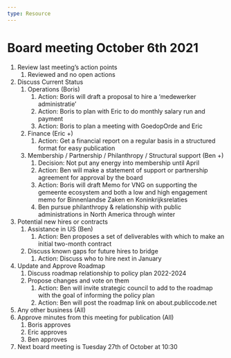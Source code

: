 ```yaml
---
type: Resource
---
```


# Board meeting October 6th 2021

1. Review last meeting’s action points
   1. Reviewed and no open actions
2. Discuss Current Status
   1. Operations (Boris)
      1. Action: Boris will draft a proposal to hire a ‘medewerker administratie’
      1. Action: Boris to plan with Eric to do monthly salary run and payment
      1. Action: Boris to plan a meeting with GoedopOrde and Eric
   1. Finance (Eric +)
      1. Action: Get a financial report on a regular basis in a structured format for easy publication
   1. Membership / Partnership / Philanthropy / Structural support (Ben +)
      1. Decision: Not put any energy into membership until April
      1. Action: Ben will make a statement of support or partnership agreement for approval by the board
      1. Action: Boris will draft Memo for VNG on supporting the gemeente ecosystem and both a low and high engagement memo for Binnenlandse Zaken en Koninkrijksrelaties
      1. Ben pursue philanthropy & relationship with public administrations in North America through winter
3. Potential new hires or contracts
   1. Assistance in US (Ben)
      1. Action: Ben proposes a set of deliverables with which to make an initial two-month contract
   1. Discuss known gaps for future hires to bridge
      1. Action: Discuss who to hire next in January
4. Update and Approve Roadmap
   1. Discuss roadmap relationship to policy plan 2022-2024
   1. Propose changes and vote on them
      1. Action: Ben will invite strategic council to add to the roadmap with the goal of informing the policy plan
      1. Action: Ben will post the roadmap link on about.publiccode.net
5. Any other business (All)
6. Approve minutes from this meeting for publication (All)
   1. Boris approves
   1. Eric approves
   1. Ben approves
7. Next board meeting is Tuesday 27th of October at 10:30
